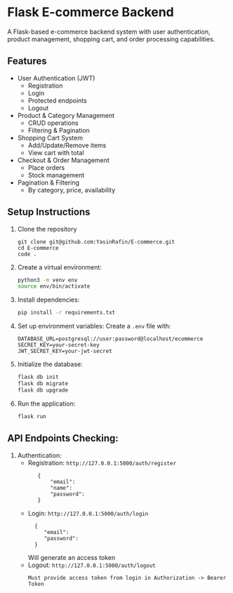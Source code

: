 # Flask E-commerce Backend

A Flask-based e-commerce backend system with user authentication, product management, shopping cart, and order processing capabilities.

## Features

- User Authentication (JWT)
  - Registration
  - Login
  - Protected endpoints
  - Logout
- Product & Category Management
  - CRUD operations
  - Filtering & Pagination
- Shopping Cart System
  - Add/Update/Remove items
  - View cart with total
- Checkout & Order Management
  - Place orders
  - Stock management
- Pagination & Filtering
  - By category, price, availability

## Setup Instructions
1. Clone the repository
   ```
   git clone git@github.com:YasinRafin/E-commerce.git
   cd E-commerce
   code .
   ``` 

2. Create a virtual environment:
   ```bash
   python3 -m venv env
   source env/bin/activate
   ```

3. Install dependencies:
   ```bash
   pip install -r requirements.txt
   ```

4. Set up environment variables:
   Create a `.env` file with:
   ```
   DATABASE_URL=postgresql://user:password@localhost/ecommerce
   SECRET_KEY=your-secret-key
   JWT_SECRET_KEY=your-jwt-secret
   ```

5. Initialize the database:
   ```bash
   flask db init
   flask db migrate
   flask db upgrade
   ```

6. Run the application:
   ```bash
   flask run
   ```
## API Endpoints Checking:

1. Authentication:
   - Registration: `http://127.0.0.1:5000/auth/register`
     ```
        {
            "email":
            "name":
            "password":
        }
     ```
   - Login: `http://127.0.0.1:5000/auth/login`
     ```
       {
          "email":
          "password":
       }
     ```
     Will generate an access token
   - Logout: `http://127.0.0.1:5000/auth/logout`
     ```
     Must provide access token from login in Authorization -> Bearer Token
     ```
     
